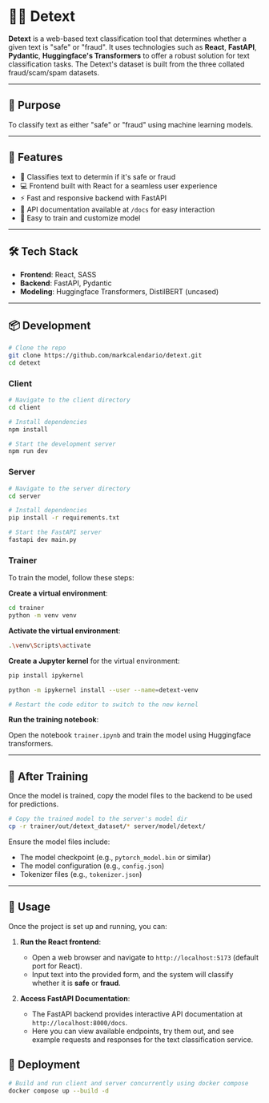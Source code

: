 # 🐱‍👤 Detext

**Detext** is a web-based text classification tool that determines whether a given text is "safe" or "fraud". It uses technologies such as **React**, **FastAPI**, **Pydantic**, **Huggingface's Transformers** to offer a robust solution for text classification tasks. The Detext's dataset is built from the three collated fraud/scam/spam datasets.

---

## 🎯 Purpose

To classify text as either "safe" or "fraud" using machine learning models.

---

## 🚀 Features

- 🧠 Classifies text to determin if it's safe or fraud
- 💻 Frontend built with React for a seamless user experience
- ⚡ Fast and responsive backend with FastAPI
- 📜 API documentation available at `/docs` for easy interaction
- 🧪 Easy to train and customize model

---

## 🛠️ Tech Stack

- **Frontend**: React, SASS
- **Backend**: FastAPI, Pydantic
- **Modeling**: Huggingface Transformers, DistilBERT (uncased)

---

## 📦 Development

```bash
# Clone the repo
git clone https://github.com/markcalendario/detext.git
cd detext
```

### Client

```bash
# Navigate to the client directory
cd client

# Install dependencies
npm install

# Start the development server
npm run dev
```

### Server

```bash
# Navigate to the server directory
cd server

# Install dependencies
pip install -r requirements.txt

# Start the FastAPI server
fastapi dev main.py
```

### Trainer

To train the model, follow these steps:

**Create a virtual environment**:

```bash
cd trainer
python -m venv venv
```

**Activate the virtual environment**:

```bash
.\venv\Scripts\activate
```

**Create a Jupyter kernel** for the virtual environment:

```bash
pip install ipykernel

python -m ipykernel install --user --name=detext-venv

# Restart the code editor to switch to the new kernel
```

**Run the training notebook**:

Open the notebook `trainer.ipynb` and train the model using Huggingface transformers.

---

## 🤖 After Training

Once the model is trained, copy the model files to the backend to be used for predictions.

```bash
# Copy the trained model to the server's model dir
cp -r trainer/out/detext_dataset/* server/model/detext/
```

Ensure the model files include:

- The model checkpoint (e.g., `pytorch_model.bin` or similar)
- The model configuration (e.g., `config.json`)
- Tokenizer files (e.g., `tokenizer.json`)

---

## 📄 Usage

Once the project is set up and running, you can:

1. **Run the React frontend**:

   - Open a web browser and navigate to `http://localhost:5173` (default port for React).
   - Input text into the provided form, and the system will classify whether it is **safe** or **fraud**.

2. **Access FastAPI Documentation**:

   - The FastAPI backend provides interactive API documentation at `http://localhost:8000/docs`.
   - Here you can view available endpoints, try them out, and see example requests and responses for the text classification service.

## 🚀 Deployment

```bash
# Build and run client and server concurrently using docker compose
docker compose up --build -d
```
